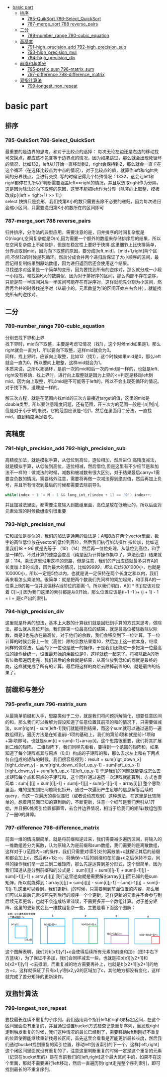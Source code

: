- [basic part](#basic-part)
  - [排序](#排序)
    - [785-QuikSort 786-Select\_QuickSort](#785-quiksort-786-select_quicksort)
    - [787-merge\_sort 788 reverse\_pairs](#787-merge_sort-788-reverse_pairs)
  - [二分](#二分)
    - [789-number\_range 790-cubic\_equation](#789-number_range-790-cubic_equation)
  - [高精度](#高精度)
    - [791-high\_precision\_add 792-high\_precision\_sub](#791-high_precision_add-792-high_precision_sub)
    - [793-high\_precision\_mul](#793-high_precision_mul)
    - [794-high\_precision\_div](#794-high_precision_div)
  - [前缀和与差分](#前缀和与差分)
    - [795-prefix\_sum 796-matrix\_sum](#795-prefix_sum-796-matrix_sum)
    - [797-difference 798-difference\_matrix](#797-difference-798-difference_matrix)
  - [双指针算法](#双指针算法)
    - [799-longest\_non\_repeat](#799-longest_non_repeat)

# basic part
## 排序
### 785-QuikSort 786-Select_QuickSort
最重要的是边界的思考，和对于比较点的选择：
每次无论左边还是右边的移动找可交换点，都应该不包含等于边界点的情况，因为如果跳过，那么就会出现死循环的情况，比如132，left从1开始一直移动到2，right会保持到2，那么就会一直卡在这个循环（在选择比较点为中点的情况），对于比较点的值，就算作left和right共同的分界线点，会进行交换.
写的时候记得几个特殊情况：1332，这会让left和right都停在3,所以if判断需要涵盖left==right的情况，并且以选取right作为分隔，这是因为除法的向下取整的原因，这里不能把left作为分界（除非向上取整，模板改成p[(left + right+1) >> 1];）<br> select 快排只是变形，我们找第K小的数只需要去除不必要的递归，因为每次递归会缩小区间，只需要递归第K小的数所在的区间即可
### 787-merge_sort 788 reverse_pairs
归并排序，分治法的典型应用，需要注意的是，归并排序的时间复杂度是O(nlogn),空间复杂度是O(n),因为需要一个额外的数组来存储排序后的结果，所以在空间复杂度上不如快排，但是在稳定性上要好于快排.这里细节上比快排简单，分界点取到mid，因为向下取整的原因，要分成[left,mid]，[mid+1,right]两个区间,不然12的时候是死循环。然后分成合并两个递归后保证了大小顺序的区间，最后记得复制结果到原始数组，因为递归返回后还会使用这个结果。<br> 寻找逆序对这里是一个简单的变形，因为要找到所有的逆序对，那么就分成一小段一小段找，和找第K大的数类似，因为对于排好序的区间，那么内部不存在逆序，只能是前一半区间对后一半区间可能存在有逆序对，这样就能先分割为小区间，然后再合并的时候找逆序对（从最小的，元素数量为1的区间开始左右合并），就能找完所有的逆序对。

## 二分
### 789-number_range 790-cubic_equation

分别去找下界和上界<br>找下界时，mid向下取整，主要是考虑12情况（找1），这个时候mid如果是1，那么right就会一直为1，所以要向下取整，这样mid就会为0。<br>同样，找上界时，应该向上取整，比如12（找1），这个时候如果mid是0，那么left就会一直为0，所以要向上取整，这样mid就会为1。<br>本质来说，之所以死循环，是前一次的mid和后一次的mid是一样的，也就是left、right没有移动，找上界时，进行向上取整就是因为上界的<=判定是移动left到mid，因为向上取整，所以mid是不可能等于left的，所以不会出现死循环的情况。对于找下界，道理是一样的。

解三次方程，就是在范围内找mid的三次方最接近target的值，这里的mid是double类型，所以要注意精度问题，还有范围，开三次方的范围一般是-|n|到|n|,但是对于小于1的来说，它的范围应该是-1到1，然后在里面用二分法，一直找mid，直到精度满足要求。

## 高精度
### 791-high_precision_add 792-high_precision_sub
高精度加法，就是模拟手算，从低位到高位，逐位相加，然后进位
高精度减法，就是模拟手算，从低位到高位，逐位相减，然后借位,但是这里有不少细节是和加法不一样的：做减法的时候，减数和被减数有很大区别，对于结果最后carry=1需要变负数的情况，需要格外注意，需要将再做一次减法得到绝对值，然后再加上负号，并且所有情况到最后的时候都需要去除前导0。
```  c
while(index + 1 != M - 1 && long_int_r[index + 1] == '0') index++;
```
并且加减法里面，都需要注意输入到数组里面，高位是放在低地址的，所以后面对元素处理的时候数组索引很重要

### 793-high_precision_mul
它和加法是类似的，我们的加法更通用的做法是：A和B放在两个vector里面，数字的高位低位放在vector的低位到高位，然后我们执行加法操作 按位加，比如这里我们18 + 96 就是先等于 （10）（14）然后再一位位处理，从低位到高位，和手是一样的，不过计算的速度会变高（纯是因为计算操作集中了，算法没变）结果就是：114。乘法这里沿用这样的思路，但是注意，我们的产出应该就最多只有A的长度加上B的长度，因为最大的情况，比如99*999，那么它比100*1000小，也就是100000小，所以一定是5位以内，也就是说一定保持在两个长度之和以内，我们再来看怎么乘法的。很简单：就是把两个数我们先同样的乘加起来，和手算A的一位乘上B的每一位并且偏移A当前位的距离-1。所以我们明白，A[i] * B[j]应该对应着 C[i+j] 因为我们这里的索引都是从0开始，那么位置应该是(i+1 -1 )+ (j + 1) - 1 = i + j是c产出的索引。

### 794-high_precision_div
这里就是朴素的想法，基本上大数的计算我们就是回归到手算的方式来思考，做除法，那么就从高位开始，我们算第一位最高位的结果，就是最高位被除数除以除数，商是0也先放在最高位，对于他们的余数，我们会移交到下一位计算，下一位计算的时候会将上一位（高位）除的余数结果乘10，然后加上这一位本身，继续同样的做除法，后面的下一位也是统一的操作，于是我们还能进一步把第一位最高位的操作给统一，设置最开始的余数位是0，这样就统一起来了。将被除数A的所有位数都遍历走完，我们最后的余数就是结果，从高位放到低位的商就是最终的商，这样就完成了所有的计算。最后将这样的商给去除掉前置的0，就是最终的结果了。

## 前缀和与差分

### 795-prefix_sum 796-matrix_sum
从最简单前缀和入手，思路类似于二分，就是我们将问题拆解简化，想要任意区间的和，那么我们可以拆解为假设知道了任意位置其前项的和的情况下，只需要做减法，sum[right] - sum[left-1]我们就能得到结果，而这个sum就可以通过遍历一遍数组得到，遍历方法是在知道前i-1项的基础上，我们的第前i项和就是前i-1项和+第i项即可。也就是sum[i] = sum[i-1]+array[i]。这个思路很重要，我们将其扩展到二维的矩阵。
二维矩阵下，我们同样先看看，要得到一个范围的矩阵和，如果知道了每个矩阵点其与原点（0,0）构成的子矩阵的和，那么去求左上和右下两点各自组成的矩阵的时候，我们很容易得到：result = sum[rigt_down_x][right_down_y] - sum[right_down_x][lef_up_y-1] - sum[left_up_x-1][right_down_y] + sum[left_up_x-1][left_up_y-1] 于是我们的问题就能变成怎么去求矩阵每个点和原点的子矩阵和，这个同样通过遍历一次矩阵就能算到，方式也很简单：sum[i][j] = sum[i][j-1] + sum[i-1][j] - sum[i-1][j-1] + array[i][j]
整个思路里面，难的是想到把问题简化拆开，通过一次遍历产生足够的信息解答后续的query，而这一次遍历的类似递归（或者说动态规划）这种想法，在这里是比较简单的，想着用前面已知的算到新的，不断更新，注意一个细节是我们索引从1开始，并且把0处索引位置都置零，去合并边界情况，相当于给我们的矩阵/数组包围了一圈0的屏障。
### 797-difference 798-difference_matrix
 前面一维的情况很简单，就是将前缀和逆过来，我们需要减少遍历区间，将输入的一维数组差分为离散，认为原输入为是前缀和sum数组，我们需要的是离散数组，这样对于l,r范围内+c的操作，我们只需要对l索引处的离散值+c就保证其后的前缀和都会加上c，然后再r+1处-c，将确保r+1后的前缀和在前面+c之后保持不变。同样的操作我们举一反三到二维矩阵，那么先逆运算到差分形式，这个很简单，因为我们知道从差分到前缀和的公式是：       sum[i][j] = sum[i][j-1] + sum[i-1][j] - sum[i-1][j-1] + array[i][j] 我们这里逆向就是需要解出array[i][j]而已知的是sum矩阵，所以就能得到：array[i][j] = sum[i][j] - sum[i][j-1] - sum[i-1][j] + sum[i-1][j-1],这里可以看到，我们更新i，j的时候，只需要用到前面位置的内容，那么我们可以从最后元素按照先列后行的顺序一个个更新，这样更新的元素并不会参与到后续元素更新，也就不会造成结果错误，不需要多开一个数组计算。对于差分矩阵，这里的更新就会比一维数组复杂一些，主要是看下面这个图解：
 ![difference_matrix_step](https://raw.githubusercontent.com/KMSorSMS/picGallery/master/apple/img798note1.png)
 这个图解表明，我们对b[x1][y1]+c会使得后续所有元素的前缀和加c（图1中右下方蓝块），为了保证不多加，我们会同样减去一些，也就是把b[x1][y2+1]和b[x2+1][y1] -c去抵消，而重复减的地方需要再补上，也就是b[x2+1][y2+1]的地方+c，这样就保证了只有x1,y1到x2,y2的区域加了c，其他地方都没有变化，这样就完成了差分矩阵的更新操作。
 
## 双指针算法

 ### 799-longest_non_repeat
 要找最长连续不重复的子序列，我们选用两个指针left和right来标定区间，在这个区间里面没有重复的，并且通过设置bucket方式检查记录重复序列，当发现right走到触发重复的时候，我们这种情况的最长已经到了，需要移动left到刚好不重复的位置使得能继续重新找最长区间，首先这里会看看是否能更新最长长度，然后我们通过bucket找到重复的索引位置，移动left到该索引的下一个，这样[left,right]这个闭区间里面就没有重复的了，注意这里判断重复的时候一定是这个重复的元素（记录在bucket里的）是在当前我们的[left,right]这个最大区间中的，如果不在这个里面，那就不需要进行left移动，然后一直遍历到right走完整个序列索引，即可找到最长的不重复序列。
 